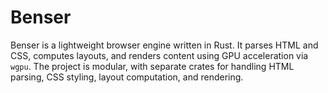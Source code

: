 # Benser
Benser is a lightweight browser engine written in Rust. It parses HTML and CSS, computes layouts, and renders content using GPU acceleration via `wgpu`. The project is modular, with separate crates for handling HTML parsing, CSS styling, layout computation, and rendering.
